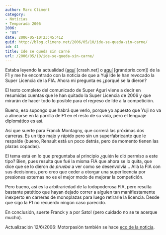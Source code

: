 ```yaml
---
author: Marc Climent
category:
- Noticias
- Temporada 2006
2006:
- "05"
date: 2006-05-10T23:45:41Z
guid: http://blog.climens.net/2006/05/10/ide-se-queda-sin-carne/
id: 41
title: Ide se queda sin carné
url: /2006/05/10/ide-se-queda-sin-carne/
---
```


Estaba leyendo la actualidad ([aquí](http://www.crash.net/news_view.asp?cid=1&id=129900) [crash.net] o [aquí](http://www.grandprix.com/ns/ns16782.html) [grandprix.com]) de la F1 y me he encontrado con la noticia de que a Yuji Ide le han revocado la Super Licencia de la FIA. Ahora mi pregunta es ¿porqué se la dieron?

El texto completo del comunicado de Super Aguri viene a decir en resumidas cuentas que le han quitado la Super Licencia de 2006 y que mirarán de hacer todo lo posible para el regreso de Ide a la competición.

Bueno, eso supongo que habrá que verlo, porque yo apuesto que Yuji no va a alinearse en la parrilla de F1 en el resto de su vida, pero el lenguaje diplomático es así.

Así que suerte para Franck Montagny, que correrá las próximas dos carreras. Es un tipo majo y rápido pero sin un superfabricante que le respalde (bueno, Renault está un poco detrás, pero de momento tienen las plazas copadas).

El tema está en lo que preguntaba al principio ¿quién le dió permiso a este tipo? Bien, pues resulta que fué la misma FIA que ahora se lo quita, que dice que se lo dieron <span style="font-style: italic">de prueba</span> a ver como se desenvolvía&#8230; Allá la FIA con sus decisiones, pero creo que ceder a otorgar una superlicencia por presiones externas no es el mejor modo de mejorar la competición.

Pero bueno, asi es la arbitrariedad de la todopoderosa FIA, pero resulta bastante patético que hayan dejado correr a alguien tan manifiestamente inexperto en carreras de monoplazas para luego retirarle la licencia. Desde que sigo la F1 no recuerdo ningún caso parecido.

En conclusión, suerte Franck y a por Sato! (pero cuidado no se te acerque mucho).

Actualización 12/6/2006: Motorpasión también se hace [eco de la noticia](http://www.motorpasion.com/archivos/2006/05/11-yuji-ide-se-queda-sin-licencia.php).
